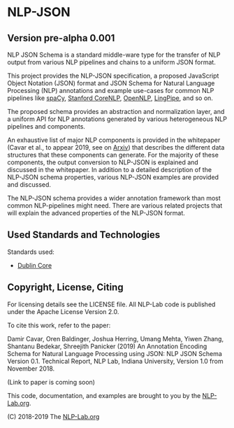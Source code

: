 # NLP-JSON

## Version pre-alpha 0.001

NLP JSON Schema is a standard middle-ware type for the transfer of NLP output from various NLP pipelines and chains to a uniform JSON format.

This project provides the NLP-JSON specification, a proposed JavaScript Object Notation (JSON) format and JSON Schema for Natural Language Processing (NLP) annotations and example use-cases for common NLP pipelines like [spaCy](https://spacy.io/), [Stanford CoreNLP](https://stanfordnlp.github.io/CoreNLP/), [OpenNLP](https://opennlp.apache.org/), [LingPipe](http://alias-i.com/lingpipe/), and so on.

The proposed schema provides an abstraction and normalization layer, and a uniform API for NLP annotations generated by various heterogeneous NLP pipelines and components.

An exhaustive list of major NLP components is provided in the whitepaper (Cavar et al., to appear 2019, see on [Arxiv](https://arxiv.org/)) that describes the different data structures that these components can generate. For the majority of these components, the output conversion to NLP-JSON is explained and discussed in the whitepaper. In addition to a detailed description of the NLP-JSON schema properties, various NLP-JSON examples are provided and discussed.

The NLP-JSON schema provides a wider annotation framework than most common NLP-pipelines might need. There are various related projects that will explain the advanced properties of the NLP-JSON format.


## Used Standards and Technologies

Standards used:

- [Dublin Core](http://dublincore.org/)


## Copyright, License, Citing

For licensing details see the LICENSE file. All NLP-Lab code is published under the Apache License Version 2.0.

To cite this work, refer to the paper:

Damir Cavar, Oren Baldinger, Joshua Herring, Umang Mehta, Yiwen Zhang, Shantanu Bedekar, Shreejith Panicker (2019) An Annotation Encoding Schema for Natural Language Processing using JSON: NLP JSON Schema Version 0.1. Technical Report, NLP Lab, Indiana University, Version 1.0 from November 2018.

(Link to paper is coming soon)


This code, documentation, and examples are brought to you by the [NLP-Lab.org](https://nlp-lab.org/).

(C) 2018-2019 The [NLP-Lab.org](https://nlp-lab.org/)
